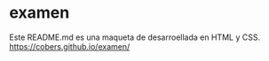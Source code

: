 # examen

Este README.md es una maqueta de desarroellada en HTML y CSS. https://cobers.github.io/examen/
